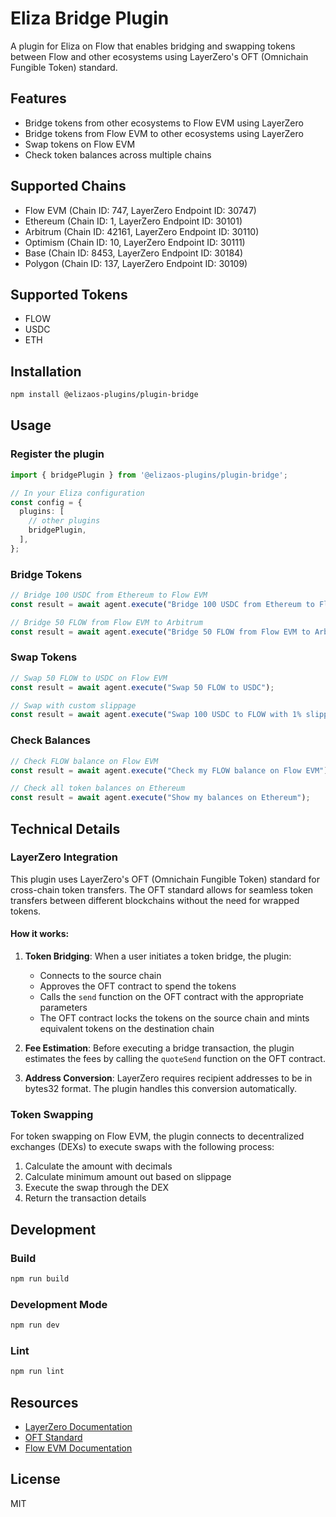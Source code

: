 # Eliza Bridge Plugin

A plugin for Eliza on Flow that enables bridging and swapping tokens between Flow and other ecosystems using LayerZero's OFT (Omnichain Fungible Token) standard.

## Features

- Bridge tokens from other ecosystems to Flow EVM using LayerZero
- Bridge tokens from Flow EVM to other ecosystems using LayerZero
- Swap tokens on Flow EVM
- Check token balances across multiple chains

## Supported Chains

- Flow EVM (Chain ID: 747, LayerZero Endpoint ID: 30747)
- Ethereum (Chain ID: 1, LayerZero Endpoint ID: 30101)
- Arbitrum (Chain ID: 42161, LayerZero Endpoint ID: 30110)
- Optimism (Chain ID: 10, LayerZero Endpoint ID: 30111)
- Base (Chain ID: 8453, LayerZero Endpoint ID: 30184)
- Polygon (Chain ID: 137, LayerZero Endpoint ID: 30109)

## Supported Tokens

- FLOW
- USDC
- ETH

## Installation

```bash
npm install @elizaos-plugins/plugin-bridge
```

## Usage

### Register the plugin

```typescript
import { bridgePlugin } from '@elizaos-plugins/plugin-bridge';

// In your Eliza configuration
const config = {
  plugins: [
    // other plugins
    bridgePlugin,
  ],
};
```

### Bridge Tokens

```typescript
// Bridge 100 USDC from Ethereum to Flow EVM
const result = await agent.execute("Bridge 100 USDC from Ethereum to Flow EVM");

// Bridge 50 FLOW from Flow EVM to Arbitrum
const result = await agent.execute("Bridge 50 FLOW from Flow EVM to Arbitrum");
```

### Swap Tokens

```typescript
// Swap 50 FLOW to USDC on Flow EVM
const result = await agent.execute("Swap 50 FLOW to USDC");

// Swap with custom slippage
const result = await agent.execute("Swap 100 USDC to FLOW with 1% slippage");
```

### Check Balances

```typescript
// Check FLOW balance on Flow EVM
const result = await agent.execute("Check my FLOW balance on Flow EVM");

// Check all token balances on Ethereum
const result = await agent.execute("Show my balances on Ethereum");
```

## Technical Details

### LayerZero Integration

This plugin uses LayerZero's OFT (Omnichain Fungible Token) standard for cross-chain token transfers. The OFT standard allows for seamless token transfers between different blockchains without the need for wrapped tokens.

#### How it works:

1. **Token Bridging**: When a user initiates a token bridge, the plugin:
   - Connects to the source chain
   - Approves the OFT contract to spend the tokens
   - Calls the `send` function on the OFT contract with the appropriate parameters
   - The OFT contract locks the tokens on the source chain and mints equivalent tokens on the destination chain

2. **Fee Estimation**: Before executing a bridge transaction, the plugin estimates the fees by calling the `quoteSend` function on the OFT contract.

3. **Address Conversion**: LayerZero requires recipient addresses to be in bytes32 format. The plugin handles this conversion automatically.

### Token Swapping

For token swapping on Flow EVM, the plugin connects to decentralized exchanges (DEXs) to execute swaps with the following process:

1. Calculate the amount with decimals
2. Calculate minimum amount out based on slippage
3. Execute the swap through the DEX
4. Return the transaction details

## Development

### Build

```bash
npm run build
```

### Development Mode

```bash
npm run dev
```

### Lint

```bash
npm run lint
```

## Resources

- [LayerZero Documentation](https://docs.layerzero.network/)
- [OFT Standard](https://docs.layerzero.network/v2/developers/evm/oft/quickstart)
- [Flow EVM Documentation](https://developers.flow.com/evm)

## License

MIT